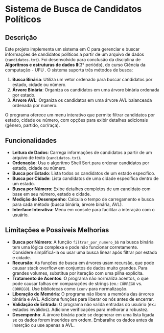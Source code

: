 # Sistema de Busca de Candidatos Políticos

## Descrição
Este projeto implementa um sistema em C para gerenciar e buscar informações de candidatos políticos a partir de um arquivo de dados (`candidatos.txt`). Foi desenvolvido para conclusão da disciplina de **Algoritmos e estruturas de dados II**(3° periódo), do curso Ciência da computação - UFU . O sistema suporta três métodos de busca:

1. **Busca Binária**: Utiliza um vetor ordenado para buscar candidatos por estado, cidade ou número.
2. **Árvore Binária**: Organiza os candidatos em uma árvore binária ordenada por estado.
3. **Árvore AVL**: Organiza os candidatos em uma árvore AVL balanceada ordenada por número.

O programa oferece um menu interativo que permite filtrar candidatos por estado, cidade ou número, com opções para exibir detalhes adicionais (gênero, partido, cor/raça).

## Funcionalidades
- **Leitura de Dados**: Carrega informações de candidatos a partir de um arquivo de texto (`candidatos.txt`).
- **Ordenação**: Usa o algoritmo Shell Sort para ordenar candidatos por estado, cidade ou número.
- **Busca por Estado**: Lista todos os candidatos de um estado específico.
- **Busca por Cidade**: Lista candidatos de uma cidade específica dentro de um estado.
- **Busca por Número**: Exibe detalhes completos de um candidato com base em seu número, estado e cidade.
- **Medição de Desempenho**: Calcula o tempo de carregamento e busca para cada método (busca binária, árvore binária, AVL).
- **Interface Interativa**: Menu em console para facilitar a interação com o usuário.

## Limitações e Possíveis Melhorias
- **Busca por Número**: A função `filtrar_por_numero_bb` na busca binária tem uma lógica complexa e pode não funcionar corretamente. Considere simplificá-la ou usar uma busca linear após filtrar por estado e cidade.
- **Recursão**: As funções de busca em árvores usam recursão, que pode causar stack overflow em conjuntos de dados muito grandes. Para grandes volumes, substitua por iteração com uma pilha explícita.
- **Tratamento de Acentos**: O programa não normaliza acentos, o que pode causar falhas em comparações de strings (ex.: `CÓRREGO` vs. `CORREGO`). Use bibliotecas como `iconv` para normalização.
- **Liberação de Memória**: O programa não libera a memória das árvores binária e AVL. Adicione funções para liberar os nós antes de encerrar.
- **Validação de Entrada**: O programa não valida entradas do usuário (ex.: estados inválidos). Adicione verificações para melhorar a robustez.
- **Desempenho**: A árvore binária pode se degenerar em uma lista ligada se os dados forem inseridos em ordem. Embaralhe os dados antes da inserção ou use apenas a AVL.
